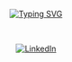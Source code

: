 <p align="center">
    <a href="https://git.io/typing-svg"><img src="https://readme-typing-svg.demolab.com?font=Lobster&size=28&duration=4000&pause=500&color=000080&background=A3A7A800&center=true&vCenter=true&width=650&lines=Hi%2C+I'm+Mohamad+Rageh!+%F0%9F%91%8B;I'm+a+Third+year+Computer+Science+student+at+GUC" alt="Typing SVG" /></a>
</p>

<br/>

<p align="center">
  <a href="https://www.linkedin.com/in/mohamad-rageh-7aa640263/">
    <img alt="LinkedIn" src="https://img.shields.io/badge/LinkedIn-0077B5?style=flat-square&logo=linkedin&logoColor=white"/>
  </a>
</p>

